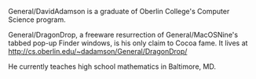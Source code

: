 

General/DavidAdamson is a graduate of Oberlin College's Computer Science program.

General/DragonDrop, a freeware resurrection of General/MacOSNine's tabbed pop-up Finder windows, is his only claim to Cocoa fame.
It lives at http://cs.oberlin.edu/~dadamson/General/DragonDrop/

He currently teaches high school mathematics in Baltimore, MD.